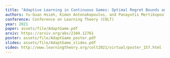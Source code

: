 ```yaml
---
title: "Adaptive Learning in Continuous Games: Optimal Regret Bounds and Convergence to Nash Equilibrium"
authors: Yu-Guan Hsieh, Kimon Antonakopoulos, and Panayotis Mertikopoulos
conference: Conference on Learning Theory (COLT)
year: 2021
paper: assets/file/AdaptGame.pdf
arxiv: https://arxiv.org/abs/2104.12761
poster: assets/file/AdaptGame_poster.pdf
slides: assets/file/AdaptGame_slides.pdf
video: http://www.learningtheory.org/colt2021/virtual/poster_157.html
---
```

